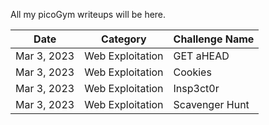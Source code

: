All my picoGym writeups will be here.

Date          | Category                       | Challenge Name
--------------|--------------------------------|--------------------
Mar 3, 2023   | Web Exploitation               | GET aHEAD
Mar 3, 2023   | Web Exploitation               | Cookies
Mar 3, 2023   | Web Exploitation               | Insp3ct0r
Mar 3, 2023   | Web Exploitation               | Scavenger Hunt